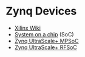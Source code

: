 # Zynq Devices
* [Xilinx Wiki](https://xilinx-wiki.atlassian.net/wiki/spaces/A/overview)
* [System on a chip](https://en.wikipedia.org/wiki/System_on_a_chip) (SoC)
* [Zynq UltraScale+ MPSoC](https://xilinx-wiki.atlassian.net/wiki/spaces/A/pages/444006775/Zynq+UltraScale+MPSoC)
* [Zynq UltraScale+ RFSoC](https://xilinx-wiki.atlassian.net/wiki/spaces/A/pages/189530203/Zynq+UltraScale+RFSoC)
